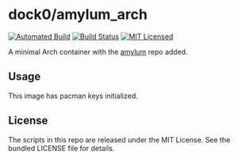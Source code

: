 dock0/amylum_arch
=======

[![Automated Build](https://img.shields.io/docker/build/dock0/amylum_arch.svg)](https://hub.docker.com/r/dock0/amylum_arch/)
[![Build Status](https://img.shields.io/travis/com/dock0/amylum_arch.svg)](https://travis-ci.com/dock0/amylum_arch)
[![MIT Licensed](http://img.shields.io/badge/license-MIT-green.svg)](https://tldrlegal.com/license/mit-license)

A minimal Arch container with the [amylum](https://github.com/amylum/repo) repo added.

## Usage

This image has pacman keys initialized.

## License

The scripts in this repo are released under the MIT License. See the bundled LICENSE file for details.

